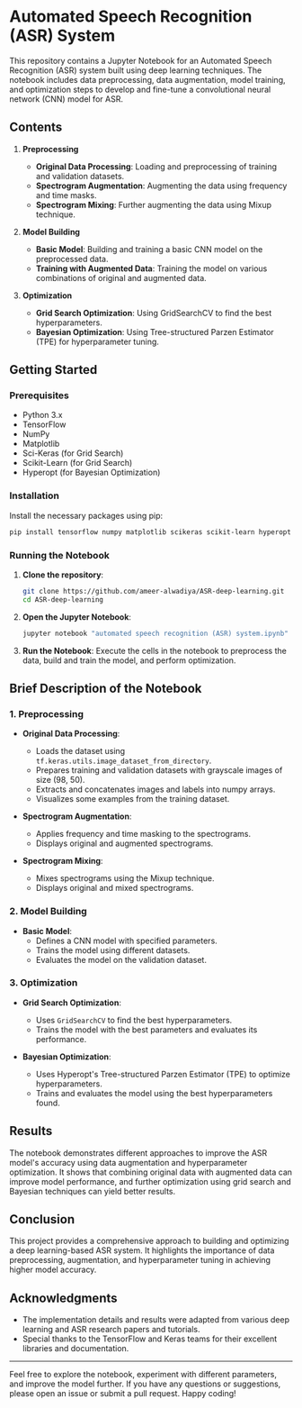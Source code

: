 # Automated Speech Recognition (ASR) System

This repository contains a Jupyter Notebook for an Automated Speech Recognition (ASR) system built using deep learning techniques. The notebook includes data preprocessing, data augmentation, model training, and optimization steps to develop and fine-tune a convolutional neural network (CNN) model for ASR.

## Contents

1. **Preprocessing**
    - **Original Data Processing**: Loading and preprocessing of training and validation datasets.
    - **Spectrogram Augmentation**: Augmenting the data using frequency and time masks.
    - **Spectrogram Mixing**: Further augmenting the data using Mixup technique.

2. **Model Building**
    - **Basic Model**: Building and training a basic CNN model on the preprocessed data.
    - **Training with Augmented Data**: Training the model on various combinations of original and augmented data.

3. **Optimization**
    - **Grid Search Optimization**: Using GridSearchCV to find the best hyperparameters.
    - **Bayesian Optimization**: Using Tree-structured Parzen Estimator (TPE) for hyperparameter tuning.

## Getting Started

### Prerequisites

- Python 3.x
- TensorFlow
- NumPy
- Matplotlib
- Sci-Keras (for Grid Search)
- Scikit-Learn (for Grid Search)
- Hyperopt (for Bayesian Optimization)

### Installation

Install the necessary packages using pip:

```bash
pip install tensorflow numpy matplotlib scikeras scikit-learn hyperopt
```

### Running the Notebook

1. **Clone the repository**:

    ```bash
    git clone https://github.com/ameer-alwadiya/ASR-deep-learning.git
    cd ASR-deep-learning
    ```

2. **Open the Jupyter Notebook**:

    ```bash
    jupyter notebook "automated speech recognition (ASR) system.ipynb"
    ```

3. **Run the Notebook**: Execute the cells in the notebook to preprocess the data, build and train the model, and perform optimization.

## Brief Description of the Notebook

### 1. Preprocessing

- **Original Data Processing**: 
  - Loads the dataset using `tf.keras.utils.image_dataset_from_directory`.
  - Prepares training and validation datasets with grayscale images of size (98, 50).
  - Extracts and concatenates images and labels into numpy arrays.
  - Visualizes some examples from the training dataset.

- **Spectrogram Augmentation**:
  - Applies frequency and time masking to the spectrograms.
  - Displays original and augmented spectrograms.
  
- **Spectrogram Mixing**:
  - Mixes spectrograms using the Mixup technique.
  - Displays original and mixed spectrograms.

### 2. Model Building

- **Basic Model**: 
  - Defines a CNN model with specified parameters.
  - Trains the model using different datasets.
  - Evaluates the model on the validation dataset.

### 3. Optimization

- **Grid Search Optimization**:
  - Uses `GridSearchCV` to find the best hyperparameters.
  - Trains the model with the best parameters and evaluates its performance.

- **Bayesian Optimization**:
  - Uses Hyperopt's Tree-structured Parzen Estimator (TPE) to optimize hyperparameters.
  - Trains and evaluates the model using the best hyperparameters found.

## Results

The notebook demonstrates different approaches to improve the ASR model's accuracy using data augmentation and hyperparameter optimization. It shows that combining original data with augmented data can improve model performance, and further optimization using grid search and Bayesian techniques can yield better results.

## Conclusion

This project provides a comprehensive approach to building and optimizing a deep learning-based ASR system. It highlights the importance of data preprocessing, augmentation, and hyperparameter tuning in achieving higher model accuracy.

## Acknowledgments

- The implementation details and results were adapted from various deep learning and ASR research papers and tutorials.
- Special thanks to the TensorFlow and Keras teams for their excellent libraries and documentation.

---

Feel free to explore the notebook, experiment with different parameters, and improve the model further. If you have any questions or suggestions, please open an issue or submit a pull request. Happy coding!
